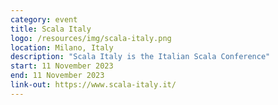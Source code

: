 ```yaml
---
category: event
title: Scala Italy
logo: /resources/img/scala-italy.png
location: Milano, Italy
description: "Scala Italy is the Italian Scala Conference"
start: 11 November 2023
end: 11 November 2023
link-out: https://www.scala-italy.it/
---
```

